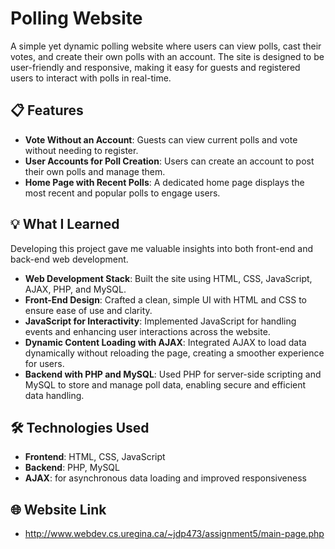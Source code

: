 # **Polling Website**

A simple yet dynamic polling website where users can view polls, cast their votes, and create their own polls with an account. The site is designed to be user-friendly and responsive, making it easy for guests and registered users to interact with polls in real-time.

## 📋 **Features**

* **Vote Without an Account**: Guests can view current polls and vote without needing to register.
* **User Accounts for Poll Creation**: Users can create an account to post their own polls and manage them.
* **Home Page with Recent Polls**: A dedicated home page displays the most recent and popular polls to engage users.

## 💡 **What I Learned**

Developing this project gave me valuable insights into both front-end and back-end web development.

* **Web Development Stack**: Built the site using HTML, CSS, JavaScript, AJAX, PHP, and MySQL.
* **Front-End Design**: Crafted a clean, simple UI with HTML and CSS to ensure ease of use and clarity.
* **JavaScript for Interactivity**: Implemented JavaScript for handling events and enhancing user interactions across the website.
* **Dynamic Content Loading with AJAX**: Integrated AJAX to load data dynamically without reloading the page, creating a smoother experience for users.
* **Backend with PHP and MySQL**: Used PHP for server-side scripting and MySQL to store and manage poll data, enabling secure and efficient data handling.

## 🛠️ **Technologies Used**

* **Frontend**: HTML, CSS, JavaScript
* **Backend**: PHP, MySQL
* **AJAX**: for asynchronous data loading and improved responsiveness

## 🌐 **Website Link**

* http://www.webdev.cs.uregina.ca/~jdp473/assignment5/main-page.php
